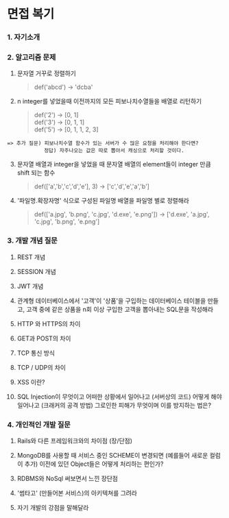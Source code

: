 # 면접 복기

### 1. 자기소개

### 2. 알고리즘 문제
  1) 문자열 거꾸로 정렬하기
        > def('abcd') -> 'dcba'

  2) n integer를 넣었을때 이전까지의 모든 피보나치수열들을 배열로 리턴하기
        > def('2') -> [0, 1] <br>
        > def('3') -> [0, 1, 1] <br>
        > def('5') -> [0, 1, 1, 2, 3] <br>

    => 추가 질문) 피보나치수열 함수가 있는 서버가 수 많은 요청을 처리해야 한다면?
                정답) 자주나오는 값은 따로 뽑아서 캐싱으로 처리할 것이다.

  3) 문자열 배열과 integer을 넣었을 때 문자열 배열의 element들이 integer 만큼 shift 되는 함수
        > def(['a','b','c','d','e'], 3) -> ['c','d','e','a','b']

  4) '파일명.확장자명' 식으로 구성된 파일명 배열을 파일명 별로 정렬해라
        > def(['a.jpg', 'b.png', 'c.jpg', 'd.exe', 'e.png']) -> ['d.exe', 'a.jpg', 'c.jpg', 'b.png', 'e.png']

### 3. 개발 개념 질문
  1) REST 개념
  
  2) SESSION 개념
  
  3) JWT 개념
  
  4) 관계형 데이터베이스에서 '고객'이 '상품'을 구입하는 데이터베이스 테이블을 만들고,
    고객 중에 같은 상품을 n회 이상 구입한 고객을 뽑아내는 SQL문을 작성해라
    
  5) HTTP 와 HTTPS의 차이
  
  6) GET과 POST의 차이
  
  7) TCP 통신 방식
  
  8) TCP / UDP의 차이
  
  9) XSS 이란?
  
  10) SQL Injection이 무엇이고 어떠한 상황에서 일어나고 (서버상의 코드) 어떻게 해야 일어나고 (크래커의 공격 방법) 그로인한 피해가 무엇이며 이를 방지하는 법은?

### 4. 개인적인 개발 질문
  1) Rails와 다른 프레임워크와의 차이점 (장/단점)

  2) MongoDB를 사용할 때 서비스 중인 SCHEME이 변경되면 (예를들어 새로운 컬럼이 추가) 이전에 있던 Object들은 어떻게 처리하는 편인가?

  3) RDBMS와 NoSql 써보면서 느낀 장단점

  4) '썸타고' (만들어본 서비스)의 아키텍쳐를 그려라

  5) 자기 개발의 강점을 말해달라
